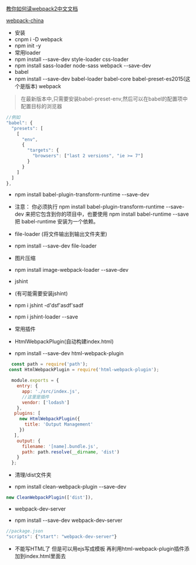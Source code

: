 [教你如何读webpack2中文文档](https://github.com/lcxfs1991/blog/issues/17)

[webpack-china](https://doc.webpack-china.org/)

- 安装
- cnpm i -D webpack
- npm init -y
- 常用loader
- npm install --save-dev style-loader css-loader
  <!--这个是SCSS  -->
- npm install sass-loader node-sass webpack --save-dev
- babel 
- npm install --save-dev babel-loader babel-core babel-preset-es2015(这个是版本) webpack


> 在最新版本中,只需要安装babel-preset-env,然后可以在babel的配置项中配置目标的浏览器

```js
//例如
"babel": {
  "presets": [
    [
      "env",
      {
        "targets": {
          "browsers": ["last 2 versions", "ie >= 7"]
        }
      }
    ]
  ]
},
```

- npm install babel-plugin-transform-runtime --save-dev
- 注意： 你必须执行 npm install babel-plugin-transform-runtime --save-dev 来把它包含到你的项目中，也要使用 npm install babel-runtime --save 把 babel-runtime 安装为一个依赖。
- file-loader (将文件输出到输出文件夹里)
- npm install --save-dev file-loader
- 图片压缩
- npm install image-webpack-loader --save-dev


- jshint 
- (有可能需要安装jshint)
- npm i jshint -d'dsf'asdf'sadf
- npm i jshint-loader --save


- 常用插件

- HtmlWebpackPlugin(自动构建index.html)

- npm install --save-dev html-webpack-plugin

```js
  const path = require('path');
 const HtmlWebpackPlugin = require('html-webpack-plugin');

  module.exports = {
    entry: {
      app: './src/index.js',
      //这里是插件
      vendor: ['lodash']
    },
   plugins: [
     new HtmlWebpackPlugin({
       title: 'Output Management'
     })
   ],
    output: {
      filename: '[name].bundle.js',
      path: path.resolve(__dirname, 'dist')
    }
  };
```

- 清理/dist文件夹

- npm install clean-webpack-plugin --save-dev

```js
new CleanWebpackPlugin(['dist']),
```

- webpack-dev-server

- npm install --save-dev webpack-dev-server

```js
//package.json
"scripts": {"start": "webpack-dev-server"}
```



- 不能写HTML了 但是可以用ejs写成模板 再利用html-webpack-plugin插件添加到index.html里面去